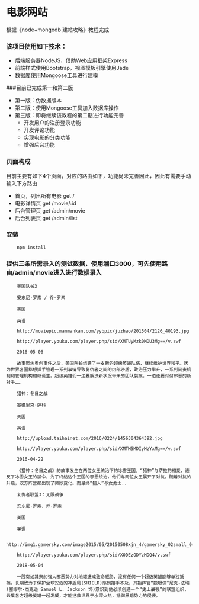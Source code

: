 # 电影网站
根据《node+mongodb 建站攻略》教程完成

### 该项目使用如下技术：

* 后端服务器NodeJS，借助Web应用框架Express
* 前端样式使用Bootstrap，视图模板引擎使用Jade
* 数据库使用Mongoose工具进行建模


###目前已完成第一和第二版

* 第一版：伪数据版本
* 第二版：使用Mongoose工具加入数据库操作
* 第三版：即将继续该教程的第二期进行功能完善
    * 开发用户的注册登录功能
    * 开发评论功能
    * 实现电影的分类功能
    * 增强后台功能


### 页面构成

目前主要有如下4个页面，对应的路由如下，功能尚未完善因此，因此有需要手动输入下方路由


* 首页，列出所有电影 get / 
* 电影详情页 get /movie/:id
* 后台管理页 get /admin/movie
* 后台列表页 get /admin/list


### 安装
```javascript
    npm install 
```


### 提供三条所需录入的测试数据，使用端口3000，可先使用路由/admin/movie进入进行数据录入



```
    美国队长3

    安东尼·罗素 / 乔·罗素

    美国

    英语

    http://moviepic.manmankan.com/yybpic/juzhao/201504/2126_40193.jpg

    http://player.youku.com/player.php/sid/XMTUyMzk0MDU3Mg==/v.swf

    2016-05-06

    故事聚焦奥创事件之后，美国队长组建了一支新的超级英雄队伍，继续维护世界和平。因为世界各国都想插手管理一系列事情导致复仇者之间的内部矛盾，政治压力攀升，一系列问责机制和管理机构相继诞生。超级英雄们一边要解决新状况带来的团队裂痕，一边还要对付邪恶的新对手……
```

```
    猎神：冬日之战
    
    塞德里克·萨科
    
    美国
    
    英语
    
    http://upload.taihainet.com/2016/0224/1456304364392.jpg
    
    http://player.youku.com/player.php/sid/XMTM5MDIyMzYxMg==/v.swf
    
    2016-04-22
    
    《猎神：冬日之战》的故事发生在两位女王统治下的冰雪王国。“猎神”与萨拉的相爱，违反了冰雪女王的禁令，为了终结这个王国的邪恶统治，他们与两位女王展开了对抗。随着对抗的升级，双方阵营都出现了微妙变化。而最终“猎人”与女勇士..
```

```
    复仇者联盟3：无限战争
    
    安东尼·罗素、乔·罗素
    
    美国
    
    英语
    
    http://img1.gamersky.com/image2015/05/20150508xjn_4/gamersky_02small_04_20155819303C4.jpg
    
    http://player.youku.com/player.php/sid/XODEzODYzMDQ4/v.swf
    
    2018-05-04
    
    一股突如其来的强大邪恶势力对地球造成致命威胁，没有任何一个超级英雄能够单独抵挡。长期致力于保护全球安危的神盾局(SHIELD)感到措手不及，其指挥官“独眼侠”尼克-法瑞(塞缪尔·杰克逊 Samuel L. Jackson 饰)意识到他必须创建一个“史上最强”的联盟组织，云集各方超级英雄一起发威，才能拯救世界于水深火热，抵御黑暗势力的侵袭。
```